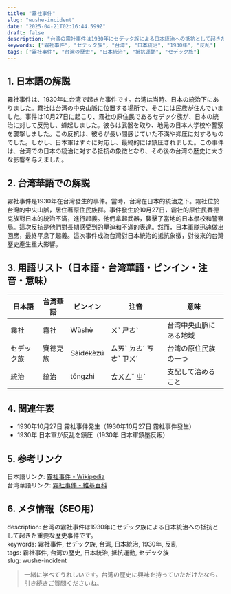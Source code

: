 ```yaml
---
title: "霧社事件"
slug: "wushe-incident"
date: "2025-04-21T02:16:44.599Z"
draft: false
description: "台湾の霧社事件は1930年にセデック族による日本統治への抵抗として起きた重要な歴史事件です。"
keywords: ["霧社事件", "セデック族", "台湾", "日本統治", "1930年", "反乱"]
tags: ["霧社事件", "台湾の歴史", "日本統治", "抵抗運動", "セデック族"]
---
```


## 1. 日本語の解説  
霧社事件は、1930年に台湾で起きた事件です。台湾は当時、日本の統治下にありました。霧社は台湾の中央山脈に位置する場所で、そこには民族が住んでいました。事件は10月27日に起こり、霧社の原住民であるセデック族が、日本の統治に対して反発し、蜂起しました。彼らは武器を取り、地元の日本人学校や警察を襲撃しました。この反抗は、彼らが長い間感じていた不満や抑圧に対するものでした。しかし、日本軍はすぐに対応し、最終的には鎮圧されました。この事件は、台湾での日本の統治に対する抵抗の象徴となり、その後の台湾の歴史に大きな影響を与えました。

## 2. 台湾華語での解説  
霧社事件是1930年在台灣發生的事件。當時，台灣在日本的統治之下。霧社位於台灣的中央山脈，居住著原住民族群。事件發生於10月27日，霧社的原住民賽德克族對日本的統治不滿，進行起義。他們拿起武器，襲擊了當地的日本學校和警察局。這次反抗是他們對長期感受到的壓迫和不滿的表達。然而，日本軍隊迅速做出回應，最終平息了起義。這次事件成為台灣對日本統治的抵抗象徵，對後來的台灣歷史產生重大影響。

## 3. 用語リスト（日本語・台湾華語・ピンイン・注音・意味）  
| 日本語   | 台湾華語     | ピンイン      | 注音      | 意味                           |
|----------|--------------|--------------|----------|--------------------------------|
| 霧社     | 霧社        | Wùshè        | ㄨˋ ㄕㄜˋ | 台湾中央山脈にある地域          |
| セデック族| 賽德克族    | Sàidékèzú    | ㄙㄞˋ ㄉㄜˊ ㄎㄜˋ ㄗㄨˊ | 台湾の原住民族の一つ           |
| 統治     | 統治        | tǒngzhì      | ㄊㄨㄥˇ ㄓˋ | 支配して治めること             |

## 4. 関連年表  
- 1930年10月27日 霧社事件発生（1930年10月27日 霧社事件發生）  
- 1930年 日本軍が反乱を鎮圧（1930年 日本軍鎮壓反叛）  

## 5. 参考リンク  
日本語リンク: [霧社事件 - Wikipedia](https://ja.wikipedia.org/wiki/霧社事件)  
台湾華語リンク: [霧社事件 - 維基百科](https://zh.wikipedia.org/wiki/霧社事件)

## 6. メタ情報（SEO用）  
description: 台湾の霧社事件は1930年にセデック族による日本統治への抵抗として起きた重要な歴史事件です。  
keywords: 霧社事件, セデック族, 台湾, 日本統治, 1930年, 反乱  
tags: 霧社事件, 台湾の歴史, 日本統治, 抵抗運動, セデック族  
slug: wushe-incident

> 一緒に学べてうれしいです。台湾の歴史に興味を持っていただけたなら、引き続きご質問くださいね。